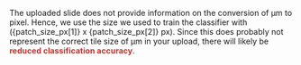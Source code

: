 The uploaded slide does not provide information on the conversion of &#181;m to pixel. Hence, we use the size we used to train the classifier with ({patch_size_px[1]} x {patch_size_px[2]} px). Since this does probably not represent the correct tile size of &#181;m in your upload, there will likely be <b style='color:rgb(201,48,44)'>reduced classification accuracy</b>.
